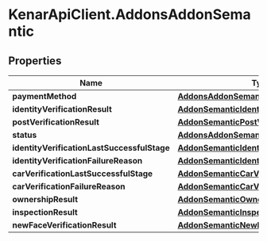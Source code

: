 # KenarApiClient.AddonsAddonSemantic

## Properties

Name | Type | Description | Notes
------------ | ------------- | ------------- | -------------
**paymentMethod** | [**AddonsAddonSemanticPaymentMethod**](AddonsAddonSemanticPaymentMethod.md) |  | [optional] 
**identityVerificationResult** | [**AddonSemanticIdentityVerificationResult**](AddonSemanticIdentityVerificationResult.md) |  | [optional] 
**postVerificationResult** | [**AddonSemanticPostVerificationResult**](AddonSemanticPostVerificationResult.md) |  | [optional] 
**status** | [**AddonsAddonSemanticStatus**](AddonsAddonSemanticStatus.md) |  | [optional] 
**identityVerificationLastSuccessfulStage** | [**AddonSemanticIdentityVerificationStage**](AddonSemanticIdentityVerificationStage.md) |  | [optional] 
**identityVerificationFailureReason** | [**AddonSemanticIdentityVerificationStage**](AddonSemanticIdentityVerificationStage.md) |  | [optional] 
**carVerificationLastSuccessfulStage** | [**AddonSemanticCarVerificationStage**](AddonSemanticCarVerificationStage.md) |  | [optional] 
**carVerificationFailureReason** | [**AddonSemanticCarVerificationStage**](AddonSemanticCarVerificationStage.md) |  | [optional] 
**ownershipResult** | [**AddonSemanticOwnershipResult**](AddonSemanticOwnershipResult.md) |  | [optional] 
**inspectionResult** | [**AddonSemanticInspectionResult**](AddonSemanticInspectionResult.md) |  | [optional] 
**newFaceVerificationResult** | [**AddonSemanticNewFaceVerificationResult**](AddonSemanticNewFaceVerificationResult.md) |  | [optional] 


